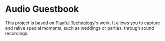 # Audio Guestbook

This project is based on [Playful Technology](https://github.com/playfultechnology/audio-guestbook)'s work. It allows you to capture and relive special moments, such as weddings or parties, through sound recordings.
